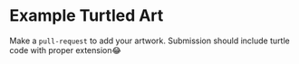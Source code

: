 # Example Turtled Art

Make a `pull-request` to add your artwork.
Submission should include turtle code with proper extension😂